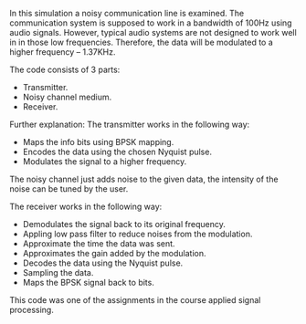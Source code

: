 In this simulation a noisy communication line is examined.
The communication system is supposed to work in a bandwidth of 100Hz using audio signals. However, typical audio systems are not designed to work well in in those low frequencies. Therefore, the data will be modulated to a higher frequency – 1.37KHz.

The code consists of 3 parts:

* Transmitter.
*	Noisy channel medium.
*	Receiver.

Further explanation:
The transmitter works in the following way:
*	Maps the info bits using BPSK mapping.
*	Encodes the data using the chosen Nyquist pulse.
*	Modulates the signal to a higher frequency.

The noisy channel just adds noise to the given data, the intensity of the noise can be tuned by the user.

The receiver works in the following way:
*	Demodulates the signal back to its original frequency.
*	Appling low pass filter to reduce noises from the modulation.
*	Approximate the time the data was sent.
*	Approximates the gain added by the modulation.
*	Decodes the data using the Nyquist pulse.
*	Sampling the data.
*	Maps the BPSK signal back to bits.

This code was one of the assignments in the course applied signal processing.

